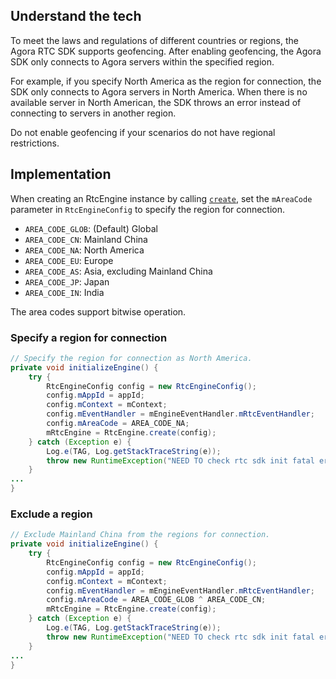 ## Understand the tech

To meet the laws and regulations of different countries or regions, the Agora RTC SDK supports geofencing. After enabling geofencing, the Agora SDK only connects to Agora servers within the specified region.

For example, if you specify North America as the region for connection, the SDK only connects to Agora servers in North America. When there is no available server in North American, the SDK throws an error instead of connecting to servers in another region.

<div class="alert note">Do not enable geofencing if your scenarios do not have regional restrictions.</div>

## Implementation

When creating an RtcEngine instance by calling [`create`](https://docs-preview.agoralab.co/en/trinity/API%20Reference/java_high_level/classio_1_1agora_1_1rtc2_1_1_rtc_engine.html#afffd4c0d9b799631ed407c5167b6e09a), set the `mAreaCode` parameter in `RtcEngineConfig` to specify the region for connection.

- `AREA_CODE_GLOB`: (Default) Global
- `AREA_CODE_CN`: Mainland China
- `AREA_CODE_NA`: North America
- `AREA_CODE_EU`: Europe
- `AREA_CODE_AS`: Asia, excluding Mainland China
- `AREA_CODE_JP`: Japan
- `AREA_CODE_IN`: India

<div class="alert note">The area codes support bitwise operation.</div>

### Specify a region for connection

```java
// Specify the region for connection as North America.
private void initializeEngine() {
    try {
        RtcEngineConfig config = new RtcEngineConfig();
        config.mAppId = appId;
        config.mContext = mContext;
        config.mEventHandler = mEngineEventHandler.mRtcEventHandler;
        config.mAreaCode = AREA_CODE_NA;
        mRtcEngine = RtcEngine.create(config);
    } catch (Exception e) {
        Log.e(TAG, Log.getStackTraceString(e));
        throw new RuntimeException("NEED TO check rtc sdk init fatal error\n" + Log.getStackTraceString(e));
    }
...
}
```

### Exclude a region

```java
// Exclude Mainland China from the regions for connection.
private void initializeEngine() {
    try {
        RtcEngineConfig config = new RtcEngineConfig();
        config.mAppId = appId;
        config.mContext = mContext;
        config.mEventHandler = mEngineEventHandler.mRtcEventHandler;
        config.mAreaCode = AREA_CODE_GLOB ^ AREA_CODE_CN;
        mRtcEngine = RtcEngine.create(config);
    } catch (Exception e) {
        Log.e(TAG, Log.getStackTraceString(e));
        throw new RuntimeException("NEED TO check rtc sdk init fatal error\n" + Log.getStackTraceString(e));
    }
...
}
```
